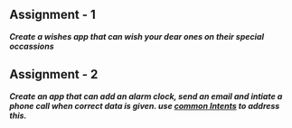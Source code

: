 ## Assignment - 1
***Create a wishes app that can wish your dear ones on their special occassions***


## Assignment - 2
***Create an app that can add an alarm clock, send an email and intiate a phone call when correct data is given. use [common Intents](https://developer.android.com/guide/components/intents-common) to address this.***

